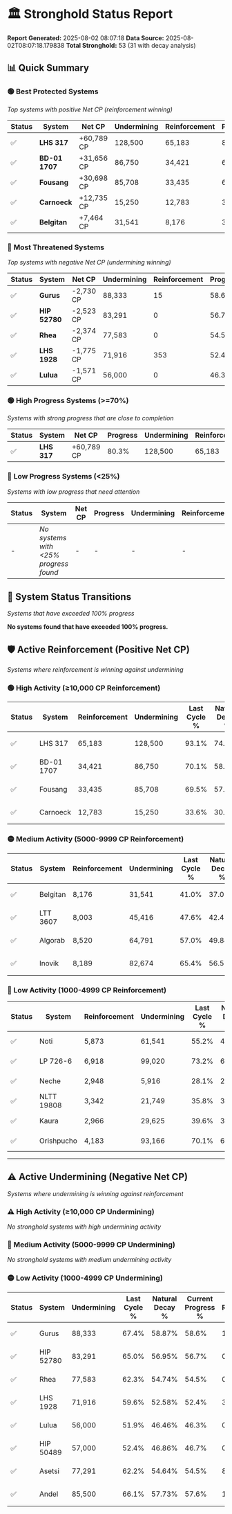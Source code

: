 # 🏛️ Stronghold Status Report

**Report Generated:** 2025-08-02 08:07:18
**Data Source:** 2025-08-02T08:07:18.179838
**Total Stronghold:** 53 (31 with decay analysis)

## 📊 Quick Summary

### 🟢 **Best Protected Systems**
*Top systems with positive Net CP (reinforcement winning)*

| Status | System | Net CP | Undermining | Reinforcement | Progress |
|--------|--------|--------|-------------|---------------|----------|
| ✅ | **LHS 317** | +60,789 CP | 128,500 | 65,183 | 80.3% |
| ✅ | **BD-01 1707** | +31,656 CP | 86,750 | 34,421 | 61.4% |
| ✅ | **Fousang** | +30,698 CP | 85,708 | 33,435 | 60.9% |
| ✅ | **Carnoeck** | +12,735 CP | 15,250 | 12,783 | 32.1% |
| ✅ | **Belgitan** | +7,464 CP | 31,541 | 8,176 | 37.8% |

### 🔴 **Most Threatened Systems**
*Top systems with negative Net CP (undermining winning)*

| Status | System | Net CP | Undermining | Reinforcement | Progress |
|--------|--------|--------|-------------|---------------|----------|
| ✅ | **Gurus** | -2,730 CP | 88,333 | 15 | 58.6% |
| ✅ | **HIP 52780** | -2,523 CP | 83,291 | 0 | 56.7% |
| ✅ | **Rhea** | -2,374 CP | 77,583 | 0 | 54.5% |
| ✅ | **LHS 1928** | -1,775 CP | 71,916 | 353 | 52.4% |
| ✅ | **Lulua** | -1,571 CP | 56,000 | 0 | 46.3% |

### 🟢 **High Progress Systems (>=70%)**
*Systems with strong progress that are close to completion*

| Status | System | Net CP | Progress | Undermining | Reinforcement |
|--------|--------|--------|----------|-------------|---------------|
| ✅ | **LHS 317** | +60,789 CP | 80.3% | 128,500 | 65,183 |

### 🔴 **Low Progress Systems (<25%)**
*Systems with low progress that need attention*

| Status | System | Net CP | Progress | Undermining | Reinforcement |
|--------|--------|--------|----------|-------------|---------------|
| - | *No systems with <25% progress found* | - | - | - | - |
## 🔄 System Status Transitions
*Systems that have exceeded 100% progress*

**No systems found that have exceeded 100% progress.**

## 🛡️ Active Reinforcement (Positive Net CP)
*Systems where reinforcement is winning against undermining*

### 🟢 High Activity (≥10,000 CP Reinforcement)

| Status | System | Reinforcement | Undermining | Last Cycle % | Natural Decay % | Current Progress % | Current CP | Net CP | Activity |
|--------|--------|---------------|-------------|--------------|-----------------|-------------------|------------|--------|----------|
| ✅ | LHS 317 | 65,183 | 128,500 | 93.1% | 74.22% | 80.3% | 802,999 | +60,789 | 🟢 High Reinforcement |
| ✅ | BD-01 1707 | 34,421 | 86,750 | 70.1% | 58.23% | 61.4% | 614,000 | +31,656 | 🟢 High Reinforcement |
| ✅ | Fousang | 33,435 | 85,708 | 69.5% | 57.83% | 60.9% | 609,000 | +30,698 | 🟢 High Reinforcement |
| ✅ | Carnoeck | 12,783 | 15,250 | 33.6% | 30.83% | 32.1% | 321,000 | +12,735 | 🟢 High Reinforcement |

### 🟡 Medium Activity (5000-9999 CP Reinforcement)

| Status | System | Reinforcement | Undermining | Last Cycle % | Natural Decay % | Current Progress % | Current CP | Net CP | Activity |
|--------|--------|---------------|-------------|--------------|-----------------|-------------------|------------|--------|----------|
| ✅ | Belgitan | 8,176 | 31,541 | 41.0% | 37.05% | 37.8% | 377,999 | +7,464 | 🟡 Medium Reinforcement |
| ✅ | LTT 3607 | 8,003 | 45,416 | 47.6% | 42.41% | 43.1% | 431,000 | +6,867 | 🟡 Medium Reinforcement |
| ✅ | Algorab | 8,520 | 64,791 | 57.0% | 49.84% | 50.5% | 505,000 | +6,638 | 🟡 Medium Reinforcement |
| ✅ | Inovik | 8,189 | 82,674 | 65.4% | 56.57% | 57.1% | 571,000 | +5,319 | 🟡 Medium Reinforcement |

### 🔴 Low Activity (1000-4999 CP Reinforcement)

| Status | System | Reinforcement | Undermining | Last Cycle % | Natural Decay % | Current Progress % | Current CP | Net CP | Activity |
|--------|--------|---------------|-------------|--------------|-----------------|-------------------|------------|--------|----------|
| ✅ | Noti | 5,873 | 61,541 | 55.2% | 48.59% | 49.0% | 490,000 | +4,111 | 🔵 Low Reinforcement |
| ✅ | LP 726-6 | 6,918 | 99,020 | 73.2% | 62.93% | 63.3% | 633,000 | +3,674 | 🔵 Low Reinforcement |
| ✅ | Neche | 2,948 | 5,916 | 28.1% | 27.19% | 27.5% | 275,000 | +3,106 | 🔵 Low Reinforcement |
| ✅ | NLTT 19808 | 3,342 | 21,749 | 35.8% | 33.30% | 33.6% | 336,000 | +3,002 | 🔵 Low Reinforcement |
| ✅ | Kaura | 2,966 | 29,625 | 39.6% | 36.36% | 36.6% | 366,000 | +2,424 | 🔵 Low Reinforcement |
| ✅ | Orishpucho | 4,183 | 93,166 | 70.1% | 60.68% | 60.8% | 608,000 | +1,152 | 🔵 Low Reinforcement |


---

## ⚠️ Active Undermining (Negative Net CP)
*Systems where undermining is winning against reinforcement*

### ⚠️ High Activity (≥10,000 CP Undermining)

*No stronghold systems with high undermining activity*

### 🔶 Medium Activity (5000-9999 CP Undermining)

*No stronghold systems with medium undermining activity*

### 🟡 Low Activity (1000-4999 CP Undermining)

| Status | System | Undermining | Last Cycle % | Natural Decay % | Current Progress % | Reinforcement | Current CP | Net CP | Activity |
|--------|--------|-------------|--------------|-----------------|-------------------|---------------|------------|--------|----------|
| ✅ | Gurus | 88,333 | 67.4% | 58.87% | 58.6% | 15 | 586,000 | -2,730 | 🟡 Low Undermining |
| ✅ | HIP 52780 | 83,291 | 65.0% | 56.95% | 56.7% | 0 | 567,000 | -2,523 | 🟡 Low Undermining |
| ✅ | Rhea | 77,583 | 62.3% | 54.74% | 54.5% | 0 | 545,000 | -2,374 | 🟡 Low Undermining |
| ✅ | LHS 1928 | 71,916 | 59.6% | 52.58% | 52.4% | 353 | 524,000 | -1,775 | 🟡 Low Undermining |
| ✅ | Lulua | 56,000 | 51.9% | 46.46% | 46.3% | 0 | 462,999 | -1,571 | 🟡 Low Undermining |
| ✅ | HIP 50489 | 57,000 | 52.4% | 46.86% | 46.7% | 0 | 467,000 | -1,568 | 🟡 Low Undermining |
| ✅ | Asetsi | 77,291 | 62.2% | 54.64% | 54.5% | 875 | 545,000 | -1,441 | 🟡 Low Undermining |
| ✅ | Andel | 85,500 | 66.1% | 57.73% | 57.6% | 1,536 | 576,000 | -1,256 | 🟡 Low Undermining |
